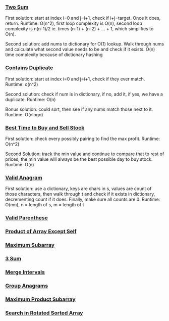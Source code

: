 ### [Two Sum](https://leetcode.com/problems/two-sum/)
First solution: start at index i=0 and j=i+1, check if i+j=target. Once it does, return. Runtime: O(n^2), first loop complexity is O(n), second loop complexity is n(n-1)/2 ie. times (n-1) + (n-2) + ... + 1, which simplifies to O(n).

Second solution: add nums to dictionary for O(1) lookup. Walk through nums and calculate what second value needs to be and check if it exists. O(n) time complexity because of dictionary hashing

### [Contains Duplicate](https://leetcode.com/problems/contains-duplicate/)
First solution: start at index i=0 and j=i+1, check if they ever match. Runtime: o(n^2)

Second solution: check if num is in dictionary, if no, add it, if yes, we have a duplicate. Runtime: O(n)

Bonus solution: could sort, then see if any nums match those next to it. Runtime: O(nlogn)

### [Best Time to Buy and Sell Stock](https://leetcode.com/problems/best-time-to-buy-and-sell-stock/submissions/)
First solution: check every possibly pairing to find the max profit. Runtime: O(n^2)

Second Solution: track the min value and continue to compare that to rest of prices, the min value will always be the best possible day to buy stock. Runtime: O(n)

### [Valid Anagram](https://leetcode.com/problems/valid-anagram/)
First solution: use a dictionary, keys are chars in s, values are count of those characters, then walk through t and check if it exists in dictionary, decrementing count if it does. Finally, make sure all counts are 0. Runtime: O(mn), n = length of s, m = length of t

### [Valid Parenthese]()
### [Product of Array Except Self]()
### [Maximum Subarray]()
### [3 Sum]()
### [Merge Intervals]()
### [Group Anagrams]()
### [Maximum Product Subarray]()
### [Search in Rotated Sorted Array]()